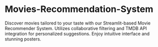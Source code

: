 # Movies-Recommendation-System
Discover movies tailored to your taste with our Streamlit-based Movie Recommender System. Utilizes collaborative filtering and TMDB API integration for personalized suggestions. Enjoy intuitive interface and stunning posters.
